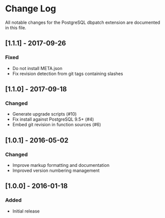 # Change Log

All notable changes for the PostgreSQL dbpatch extension are documented
in this file.

## [1.1.1] - 2017-09-26
### Fixed
- Do not install META.json
- Fix revision detection from git tags containing slashes

## [1.1.0] - 2017-09-18
### Changed
- Generate upgrade scripts (#10)
- Fix install against PostgreSQL 9.5+ (#4)
- Embed git revision in function sources (#6)

## [1.0.1] - 2016-05-02
### Changed
- Improve markup formatting and documentation
- Improved version numbering management

## [1.0.0] - 2016-01-18
### Added
- Initial release


